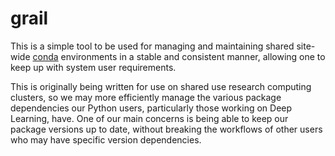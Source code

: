 # grail

This is a simple tool to be used for managing and maintaining shared site-wide [conda](https://github.com/conda/conda) environments
in a stable and consistent manner, allowing one to keep up with system user requirements.

This is originally being written for use on shared use research computing clusters, so we may more
efficiently manage the various package dependencies our Python users, particularly those working on
Deep Learning, have.  One of our main concerns is being able to keep our package versions up to date,
without breaking the workflows of other users who may have specific version dependencies.
